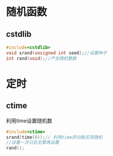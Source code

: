 # 随机函数
## cstdlib
```c++
#include<cstdlib>
void srand(unsigned int seed);//设置种子
int rand(void);//产生随机整数
```
# 定时
## ctime
利用time设置随机数
```c++
#include<ctime>
srand(time(0));// 利用time的功能实现随机
//设置一次只后无需再设置
rand();
```